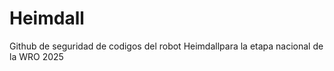 # Heimdall


Github de seguridad de codigos del robot Heimdallpara la etapa nacional de la WRO 2025

